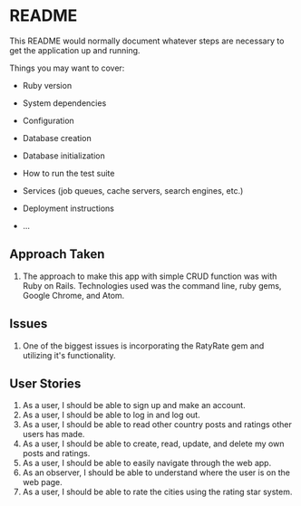 # README

This README would normally document whatever steps are necessary to get the
application up and running.

Things you may want to cover:

* Ruby version

* System dependencies

* Configuration

* Database creation

* Database initialization

* How to run the test suite

* Services (job queues, cache servers, search engines, etc.)

* Deployment instructions

* ...
## Approach Taken

1. The approach to make this app with simple CRUD function was with Ruby on Rails. Technologies used was the command line, ruby gems, Google Chrome, and Atom.

## Issues

1. One of the biggest issues is incorporating the RatyRate gem and utilizing it's functionality.

## User Stories

1. As a user, I should be able to sign up and make an account.
2. As a user, I should be able to log in and log out.
3. As a user, I should be able to read other country posts and ratings other users has made.
4. As a user, I should be able to create, read, update, and delete my own posts and ratings.
5. As a user, I should be able to easily navigate through the web app.
6. As an observer, I should be able to understand where the user is on the web page.
7. As a user, I should be able to rate the cities using the rating star system.
